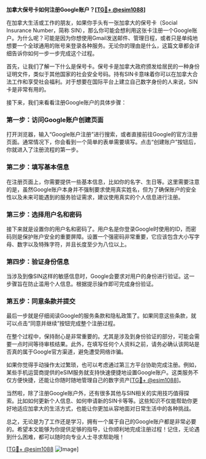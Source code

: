 **加拿大保号卡如何注册Google账户？[[TG💪+ @esim1088](https://t.me/s/esim1088)]**

在加拿大生活或工作的朋友，如果你手头有一张加拿大的保号卡（Social Insurance Number，简称 SIN），那么你可能会想利用这张卡注册一个Google账户。为什么呢？可能是因为你想使用Gmail发送邮件、管理日程，或者只是单纯地想要一个全球通用的账号来登录各种服务。无论你的理由是什么，这篇文章都会详细告诉你如何一步一步完成这个过程。

首先，让我们了解一下什么是保号卡。保号卡是加拿大政府颁发给居民的一种身份证明文件，类似于其他国家的社会安全号码。持有SIN卡意味着你可以在加拿大合法工作和享受社会福利。对于想要在国际平台上建立自己数字身份的人来说，SIN卡是非常有用的。

接下来，我们来看看注册Google账户的具体步骤：

### 第一步：访问Google账户创建页面

打开浏览器，输入“Google账户注册”进行搜索，或者直接前往Google的官方注册页面。通常情况下，你会看到一个简单的表单需要填写。点击“创建账户”按钮后，你就进入了注册流程的第一步。

### 第二步：填写基本信息

在注册页面上，你需要提供一些基本信息，比如你的名字、生日等。这里需要注意的是，虽然Google账户本身并不强制要求使用真实姓名，但为了确保账户的安全性以及未来可能遇到的服务验证需求，建议使用真实的个人信息进行注册。

### 第三步：选择用户名和密码

接下来就是设置你的用户名和密码了。用户名是你登录Google时使用的ID，而密码则是保护账户安全的重要屏障。设置一个强密码非常重要，它应该包含大小写字母、数字以及特殊字符，并且长度至少为八位以上。

### 第四步：验证身份信息

当涉及到像SIN这样的敏感信息时，Google会要求对用户的身份进行验证。这一步骤旨在防止滥用个人信息。根据提示操作即可完成身份验证。

### 第五步：同意条款并提交

最后一步就是仔细阅读Google的服务条款和隐私政策了。如果同意这些条款，就可以点击“同意并继续”按钮完成整个注册过程。

在整个过程中，保持耐心是非常重要的。尤其是涉及到身份验证的部分，可能会需要一点时间等待审核结果。此外，在填写任何个人资料之前，请务必确认该网站是否真的属于Google官方渠道，避免遭受网络诈骗。

如果你觉得手动操作太过繁琐，也可以考虑通过第三方平台协助完成注册。例如，某些手机运营商提供的eSIM服务就支持快速便捷地设置Google账户。这类服务不仅方便快捷，还能让你随时随地管理自己的数字资产[[TG💪+ @esim1088](https://t.me/s/esim1088)]。

当然啦，除了注册Google账户外，还有很多其他与SIN相关的实用技巧值得探索。比如如何更新个人信息、如何申请新的SIN卡等等。这些知识不仅能帮助你更好地适应加拿大的生活方式，也能让你更加从容地面对日常生活中的各种挑战。

总之，无论是为了工作还是学习，拥有一个属于自己的Google账户都是非常必要的。希望本文能够为你提供足够的指导，让你顺利地完成注册过程！记住，无论遇到什么困难，都可以随时向专业人士寻求帮助哦！

[[TG💪+ @esim1088](https://t.me/s/esim1088) ![Image](https://i.postimg.cc/4NQfJmqS/Snipaste-2025-05-13-00-14-12.png)]